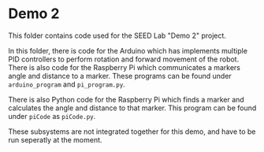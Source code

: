 # Demo 2

This folder contains code used for the SEED Lab "Demo 2" project.

In this folder, there is code for the Arduino which has implements multiple PID controllers to perform rotation and forward movement of the robot.
There is also code for the Raspberry Pi which communicates a markers angle and distance to a marker.
These programs can be found under `arduino_program` and `pi_program.py`.

There is also Python code for the Raspberry Pi which finds a marker and calculates the angle and distance to that marker.
This program can be found under `piCode` as `piCode.py`.

These subsystems are not integrated together for this demo, and have to be run seperatly at the moment.
